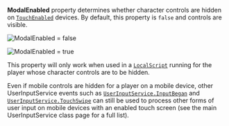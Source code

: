 **ModalEnabled** property determines whether character controls are hidden
on [`TouchEnabled`](https://create.roblox.com/docs/reference/engine/classes/UserInputService#TouchEnabled) devices. By default,
this property is `false` and controls are visible.

![ModalEnabled = false](https://prod.docsiteassets.roblox.com/assets/legacy/UISModalEnabledFalse.png)

![ModalEnabled = true](https://prod.docsiteassets.roblox.com/assets/legacy/UISModalEnabledTrue.png)

This property will only work when used in a [`LocalScript`](https://create.roblox.com/docs/reference/engine/classes/LocalScript) running
for the player whose character controls are to be hidden.

Even if mobile controls are hidden for a player on a mobile device, other
UserInputService events such as [`UserInputService.InputBegan`](https://create.roblox.com/docs/reference/engine/classes/UserInputService#InputBegan) and
[`UserInputService.TouchSwipe`](https://create.roblox.com/docs/reference/engine/classes/UserInputService#TouchSwipe) can still be used to process other
forms of user input on mobile devices with an enabled touch screen (see
the main UserInputService class page for a full list).
